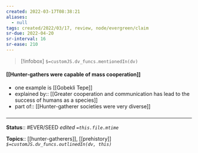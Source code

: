 ```yaml
---
created: 2022-03-17T08:38:21 
aliases:
  - null
tags: created/2022/03/17, review, node/evergreen/claim
sr-due: 2022-04-20
sr-interval: 16
sr-ease: 210
---
```

> [!infobox]
`$=customJS.dv_funcs.mentionedIn(dv)`

#### [[Hunter-gathers were capable of mass cooperation]] 

- one example is [[Gobekli Tepe]]
- explained by:: [[Greater cooperation and communication has lead to the success of humans as a species]]
- part of:: [[Hunter-gatherer societies were very diverse]]

### <hr class="footnote"/>

**Status**:: #EVER/SEED 
*edited `=this.file.mtime`*

**Topics**:: [[hunter-gatherers]], [[prehistory]]
*`$=customJS.dv_funcs.outlinedIn(dv, this)`*
